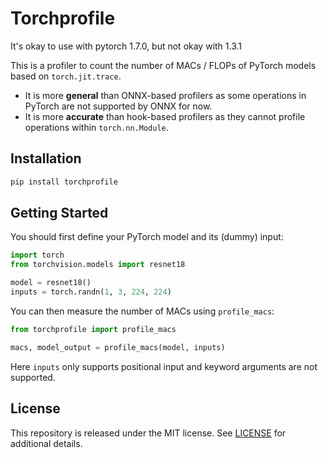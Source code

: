# Torchprofile

It's okay to use with pytorch 1.7.0, but not okay with 1.3.1

This is a profiler to count the number of MACs / FLOPs of PyTorch models based on `torch.jit.trace`.
* It is more **general** than ONNX-based profilers as some operations in PyTorch are not supported by ONNX for now.
* It is more **accurate** than hook-based profilers as they cannot profile operations within `torch.nn.Module`.

## Installation


```bash
pip install torchprofile
```

## Getting Started

You should first define your PyTorch model and its (dummy) input:

```python
import torch
from torchvision.models import resnet18

model = resnet18()
inputs = torch.randn(1, 3, 224, 224)
```

You can then measure the number of MACs using `profile_macs`:

```python
from torchprofile import profile_macs

macs, model_output = profile_macs(model, inputs)
```

Here `inputs` only supports positional input and keyword arguments are not supported.

## License

This repository is released under the MIT license. See [LICENSE](LICENSE) for additional details.
